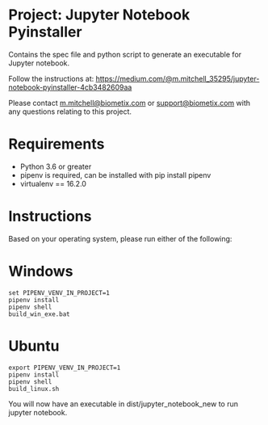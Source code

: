 # Project: Jupyter Notebook Pyinstaller

Contains the spec file and python script to generate an executable for Jupyter notebook.


Follow the instructions at: 
https://medium.com/@m.mitchell_35295/jupyter-notebook-pyinstaller-4cb3482609aa


Please contact m.mitchell@biometix.com or support@biometix.com with any questions relating to this project.

# Requirements

* Python 3.6 or greater
* pipenv is required, can be installed with pip install pipenv
* virtualenv == 16.2.0

# Instructions

Based on your operating system, please run either of the following:

# Windows
```
set PIPENV_VENV_IN_PROJECT=1
pipenv install
pipenv shell
build_win_exe.bat
```

# Ubuntu
```
export PIPENV_VENV_IN_PROJECT=1
pipenv install
pipenv shell
build_linux.sh
```

You will now have an executable in dist/jupyter_notebook_new to run jupyter notebook.